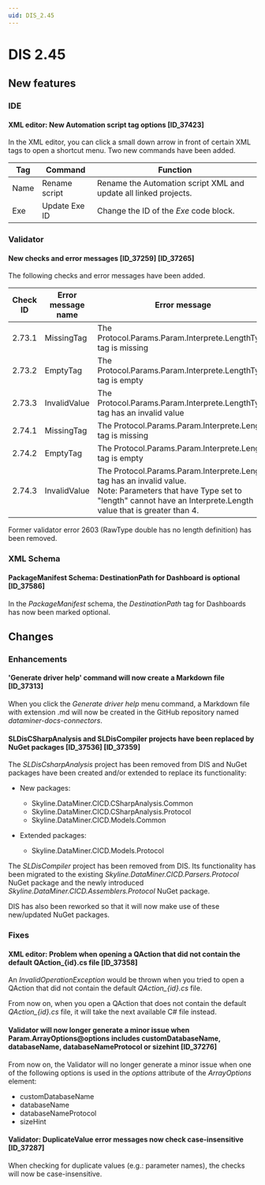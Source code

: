 ```yaml
---
uid: DIS_2.45
---
```


# DIS 2.45

## New features

### IDE

#### XML editor: New Automation script tag options [ID_37423]

In the XML editor, you can click a small down arrow in front of certain XML tags to open a shortcut menu. Two new commands have been added.

|Tag   | Command       | Function |
|------|---------------|----------|
| Name | Rename script | Rename the Automation script XML and update all linked projects. |
| Exe  | Update Exe ID | Change the ID of the *Exe* code block. |

### Validator

#### New checks and error messages [ID_37259] [ID_37265]

The following checks and error messages have been added.

| Check ID | Error message name | Error message |
|--|--|--|
| 2.73.1 | MissingTag   | The Protocol.Params.Param.Interprete.LengthType tag is missing |
| 2.73.2 | EmptyTag     | The Protocol.Params.Param.Interprete.LengthType tag is empty |
| 2.73.3 | InvalidValue | The Protocol.Params.Param.Interprete.LengthType tag has an invalid value |
| 2.74.1 | MissingTag   | The Protocol.Params.Param.Interprete.Length tag is missing |
| 2.74.2 | EmptyTag     | The Protocol.Params.Param.Interprete.Length tag is empty |
| 2.74.3 | InvalidValue | The Protocol.Params.Param.Interprete.Length tag has an invalid value.<br>Note: Parameters that have Type set to "length" cannot have an Interprete.Length value that is greater than 4. |

Former validator error 2603 (RawType double has no length definition) has been removed.

### XML Schema

#### PackageManifest Schema: DestinationPath for Dashboard is optional [ID_37586]

In the *PackageManifest* schema, the *DestinationPath* tag for Dashboards has now been marked optional.

## Changes

### Enhancements

#### 'Generate driver help' command will now create a Markdown file [ID_37313]

When you click the *Generate driver help* menu command, a Markdown file with extension .md will now be created in the GitHub repository named *dataminer-docs-connectors*.

#### SLDisCSharpAnalysis and SLDisCompiler projects have been replaced by NuGet packages [ID_37536] [ID_37359]

The *SLDisCsharpAnalysis* project has been removed from DIS and NuGet packages have been created and/or extended to replace its functionality:

- New packages:

  - Skyline.DataMiner.CICD.CSharpAnalysis.Common
  - Skyline.DataMiner.CICD.CSharpAnalysis.Protocol
  - Skyline.DataMiner.CICD.Models.Common

- Extended packages:

  - Skyline.DataMiner.CICD.Models.Protocol

The *SLDisCompiler* project has been removed from DIS. Its functionality has been migrated to the existing *Skyline.DataMiner.CICD.Parsers.Protocol* NuGet package and the newly introduced *Skyline.DataMiner.CICD.Assemblers.Protocol* NuGet package.

DIS has also been reworked so that it will now make use of these new/updated NuGet packages.

### Fixes

#### XML editor: Problem when opening a QAction that did not contain the default QAction_{id}.cs file [ID_37358]

An *InvalidOperationException* would be thrown when you tried to open a QAction that did not contain the default *QAction_{id}.cs* file.

From now on, when you open a QAction that does not contain the default *QAction_{id}.cs* file, it will take the next available C# file instead.

#### Validator will now longer generate a minor issue when Param.ArrayOptions@options includes customDatabaseName, databaseName, databaseNameProtocol or sizehint [ID_37276]

From now on, the Validator will no longer generate a minor issue when one of the following options is used in the *options* attribute of the *ArrayOptions* element:

- customDatabaseName
- databaseName
- databaseNameProtocol
- sizeHint

#### Validator: DuplicateValue error messages now check case-insensitive [ID_37287]

When checking for duplicate values (e.g.: parameter names), the checks will now be case-insensitive.
